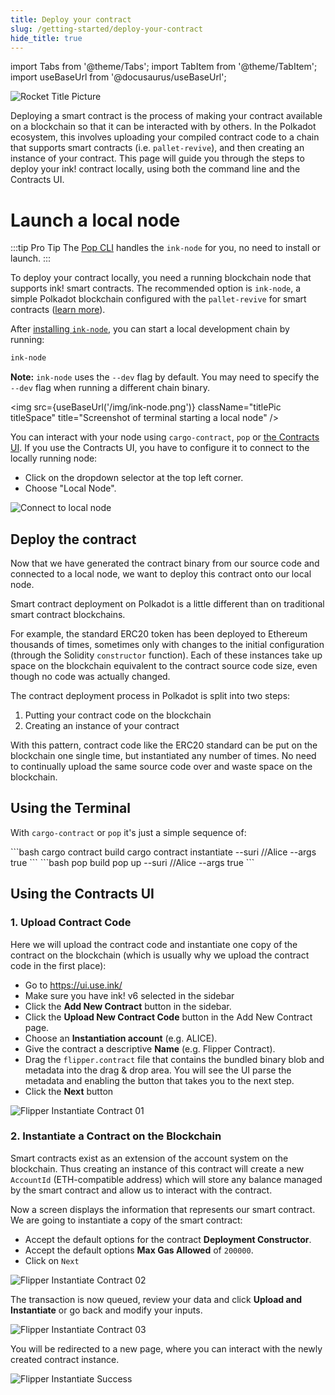 ```yaml
---
title: Deploy your contract
slug: /getting-started/deploy-your-contract
hide_title: true
---
```


import Tabs from '@theme/Tabs';
import TabItem from '@theme/TabItem';
import useBaseUrl from '@docusaurus/useBaseUrl';

![Rocket Title Picture](/img/title/rocket.svg)

Deploying a smart contract is the process of making your contract available on a blockchain so that it can be interacted with by others. In the Polkadot ecosystem, 
this involves uploading your compiled contract code to a chain that supports smart contracts (i.e. `pallet-revive`), and then creating an instance of your contract. 
This page will guide you through the steps to deploy your ink! contract locally, using both the command line and the Contracts UI.

# Launch a local node

:::tip Pro Tip
The [Pop CLI](https://learn.onpop.io/contracts/guides/deploy) handles the `ink-node` for you, no need to install or launch.
:::

To deploy your contract locally, you need a running blockchain node that supports ink! smart contracts. The recommended option is `ink-node`, a simple Polkadot blockchain configured with the `pallet-revive` for smart contracts ([learn more](../background/polkadot-sdk.md)).

After [installing `ink-node`](./setup.md#installing-ink-node), you can start a local development chain by running:

```bash
ink-node
```

**Note:** `ink-node` uses the `--dev` flag by default. You may need to specify the `--dev` flag when running a different chain binary.

<img src={useBaseUrl('/img/ink-node.png')} className="titlePic titleSpace" title="Screenshot of terminal starting a local node" />

You can interact with your node using `cargo-contract`, `pop` or [the Contracts UI](https://ui.use.ink/). If you use the Contracts UI, you have to configure it to connect to the locally running node:

- Click on the dropdown selector at the top left corner.
- Choose "Local Node".

![Connect to local node](/img/contracts-ui-local-node.png)

## Deploy the contract

Now that we have generated the contract binary from our source code and connected to a local node, we want to deploy this contract onto our local node.

Smart contract deployment on Polkadot is a little different than on traditional smart contract blockchains.

For example, the standard ERC20 token has been deployed to Ethereum thousands of times, sometimes only with changes to the initial configuration (through the Solidity `constructor` function). Each of these instances take up space on the blockchain equivalent to the contract source code size, even though no code was actually changed.

The contract deployment process in Polkadot is split into two steps:

1. Putting your contract code on the blockchain
2. Creating an instance of your contract

With this pattern, contract code like the ERC20 standard can be put on the blockchain one single time, but instantiated any number of times. No need to continually upload the same source code over and waste space on the blockchain.

## Using the Terminal

With `cargo-contract` or `pop` it's just a simple sequence of:

<Tabs>
  <TabItem value="cargo-contract" label="cargo-contract" default>
  ```bash
  cargo contract build
  cargo contract instantiate --suri //Alice --args true
  ```
  </TabItem>
  <TabItem value="pop" label="Pop">
  ```bash
  pop build
  pop up --suri //Alice --args true
  ```
  </TabItem>
</Tabs>

## Using the Contracts UI

### 1. Upload Contract Code

Here we will upload the contract code and instantiate one copy of the contract on the blockchain (which is usually why we upload the contract code in the first place):

- Go to https://ui.use.ink/
- Make sure you have ink! v6 selected in the sidebar
- Click the **Add New Contract** button in the sidebar.
- Click the **Upload New Contract Code** button in the Add New Contract page.
- Choose an **Instantiation account** (e.g. ALICE).
- Give the contract a descriptive **Name** (e.g. Flipper Contract).
- Drag the `flipper.contract` file that contains the bundled binary blob and metadata into the drag & drop area. You will see the UI parse the metadata and enabling the button that takes you to the next step.
- Click the **Next** button

![Flipper Instantiate Contract 01](/img/contracts-ui-0.png)

### 2. Instantiate a Contract on the Blockchain

Smart contracts exist as an extension of the account system on the blockchain. Thus creating an instance of this contract will create a new `AccountId` (ETH-compatible address) which will store any balance managed by the smart contract and allow us to interact with the contract.

Now a screen displays the information that represents our smart contract. We are going to instantiate a copy of the smart contract:

- Accept the default options for the contract **Deployment Constructor**.
- Accept the default options **Max Gas Allowed** of `200000`.
- Click on `Next`

![Flipper Instantiate Contract 02](/img/contracts-ui-1.png)

The transaction is now queued, review your data and click **Upload and Instantiate** or go back and modify your inputs.

![Flipper Instantiate Contract 03](/img/contracts-ui-2.png)

You will be redirected to a new page, where you can interact with the newly created contract instance.

![Flipper Instantiate Success](/img/contracts-ui-3.png)
